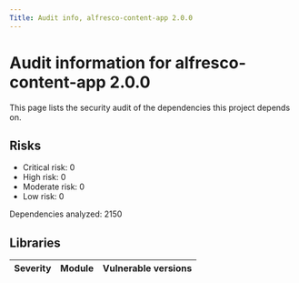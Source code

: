 ```yaml
---
Title: Audit info, alfresco-content-app 2.0.0
---
```


# Audit information for alfresco-content-app 2.0.0

This page lists the security audit of the dependencies this project depends on.

## Risks

- Critical risk: 0
- High risk: 0
- Moderate risk: 0
- Low risk: 0

Dependencies analyzed: 2150

## Libraries

| Severity | Module | Vulnerable versions |
| --- | --- | --- |

